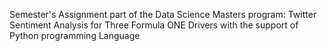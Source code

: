 Semester's Assignment part of the Data Science Masters program: Twitter Sentiment Analysis for Three Formula ONE Drivers with the support of Python programming Language

